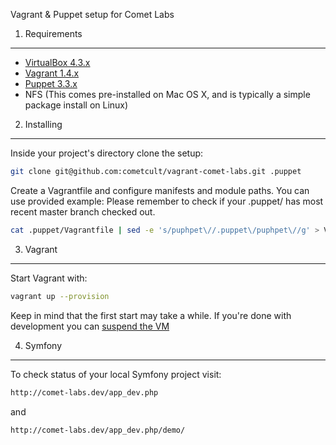 Vagrant & Puppet setup for Comet Labs

1) Requirements
---------------
* [VirtualBox 4.3.x](https://www.virtualbox.org/wiki/Downloads)
* [Vagrant 1.4.x](http://vagrantup.com/)
* [Puppet 3.3.x](http://docs.puppetlabs.com/guides/installation.html)
* NFS (This comes pre-installed on Mac OS X, and is typically a simple package install on Linux)


2) Installing
-------------

Inside your project's directory clone the setup:

```bash
git clone git@github.com:cometcult/vagrant-comet-labs.git .puppet
```

Create a Vagrantfile and configure manifests and module paths. You can use provided example:
Please remember to check if your .puppet/ has most recent master branch checked out.

```bash
cat .puppet/Vagrantfile | sed -e 's/puphpet\//.puppet\/puphpet\//g' > Vagrantfile
```

3) Vagrant
----------

Start Vagrant with:
```bash
vagrant up --provision
```
Keep in mind that the first start may take a while. If you're done with development you can [suspend the VM](http://docs.vagrantup.com/v2/getting-started/teardown.html)

4) Symfony
----------

To check status of your local Symfony project visit:

```bash
http://comet-labs.dev/app_dev.php
```
and

```bash
http://comet-labs.dev/app_dev.php/demo/
```

